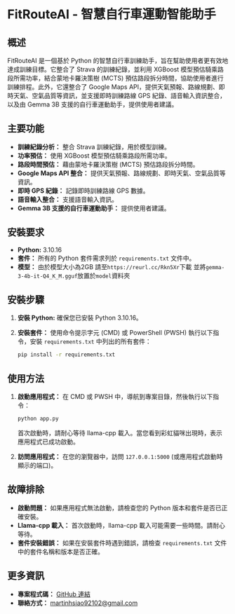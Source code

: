 # FitRouteAI - 智慧自行車運動智能助手

## 概述

FitRouteAI 是一個基於 Python 的智慧自行車訓練助手，旨在幫助使用者更有效地達成訓練目標。它整合了 Strava 的訓練紀錄，並利用 XGBoost 模型預估騎乘路段所需功率，結合蒙地卡羅決策樹 (MCTS) 預估路段拆分時間，協助使用者進行訓練排程。此外，它還整合了 Google Maps API，提供天氣預報、路線規劃、即時天氣、空氣品質等資訊，並支援即時訓練路線 GPS 紀錄、語音輸入資訊整合，以及由 Gemma 3B 支援的自行車運動助手，提供使用者建議。

## 主要功能

*   **訓練紀錄分析：** 整合 Strava 訓練紀錄，用於模型訓練。
*   **功率預估：** 使用 XGBoost 模型預估騎乘路段所需功率。
*   **路段時間預估：** 藉由蒙地卡羅決策樹 (MCTS) 預估路段拆分時間。
*   **Google Maps API 整合：** 提供天氣預報、路線規劃、即時天氣、空氣品質等資訊。
*   **即時 GPS 紀錄：** 記錄即時訓練路線 GPS 數據。
*   **語音輸入整合：** 支援語音輸入資訊。
*   **Gemma 3B 支援的自行車運動助手：** 提供使用者建議。

## 安裝要求

*   **Python:** 3.10.16
*   **套件：** 所有的 Python 套件需求列於 `requirements.txt` 文件中。
*   **模型：** 由於模型大小為2GB 請至`https://reurl.cc/Rkn5Xr`下載 並將`gemma-3-4b-it-Q4_K_M.gguf`放置於`model`資料夾

## 安裝步驟

1.  **安裝 Python:** 確保您已安裝 Python 3.10.16。
2.  **安裝套件：** 使用命令提示字元 (CMD) 或 PowerShell (PWSH) 執行以下指令，安裝 `requirements.txt` 中列出的所有套件：

    ```bash
    pip install -r requirements.txt
    ```

## 使用方法

1.  **啟動應用程式：** 在 CMD 或 PWSH 中，導航到專案目錄，然後執行以下指令：

    ```bash
    python app.py
    ```

    首次啟動時，請耐心等待 llama-cpp 載入。當您看到彩虹貓咪出現時，表示應用程式已成功啟動。
2.  **訪問應用程式：** 在您的瀏覽器中，訪問 `127.0.0.1:5000` (或應用程式啟動時顯示的端口)。

## 故障排除

*   **啟動問題：** 如果應用程式無法啟動，請檢查您的 Python 版本和套件是否已正確安裝。
*   **Llama-cpp 載入：** 首次啟動時，llama-cpp 載入可能需要一些時間。請耐心等待。
*   **套件安裝錯誤：** 如果在安裝套件時遇到錯誤，請檢查 `requirements.txt` 文件中的套件名稱和版本是否正確。

## 更多資訊

*   **專案程式碼：** [GitHub 連結](https://github.com/A9243227/FitRouteAI_extreme_final_eventual_translate_version.git)
*   **聯絡方式：** [martinhsiao92102@gmail.com](mailto:martinhsiao92102@gmail.com)

